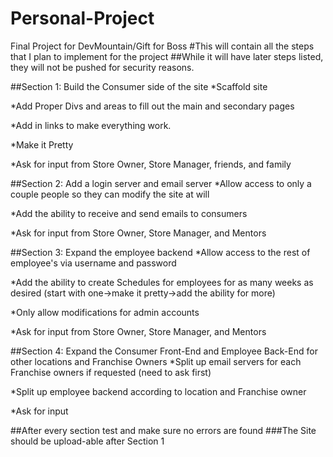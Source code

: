 Personal-Project
================

Final Project for DevMountain/Gift for Boss
#This will contain all the steps that I plan to implement for the project
##While it will have later steps listed, they will not be pushed for security reasons.

##Section 1: Build the Consumer side of the site
*Scaffold site

*Add Proper Divs and areas to fill out the main and secondary pages

*Add in links to make everything work.

*Make it Pretty

*Ask for input from Store Owner, Store Manager, friends, and family

##Section 2: Add a login server and email server
*Allow access to only a couple people so they can modify the site at will

*Add the ability to receive and send emails to consumers

*Ask for input from Store Owner, Store Manager, and Mentors

##Section 3: Expand the employee backend
*Allow access to the rest of employee's via username and password

*Add the ability to create Schedules for employees for as many weeks as desired (start with one->make it pretty->add the ability for more)

*Only allow modifications for admin accounts

*Ask for input from Store Owner, Store Manager, and Mentors

##Section 4: Expand the Consumer Front-End and Employee Back-End for other locations and Franchise Owners
*Split up email servers for each Franchise owners if requested (need to ask first)

*Split up employee backend according to location and Franchise owner

*Ask for input

##After every section test and make sure no errors are found
###The Site should be upload-able after Section 1
